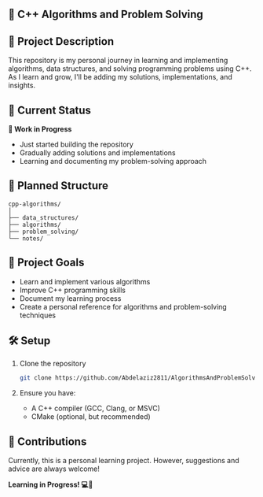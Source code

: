 ## 🧩 C++ Algorithms and Problem Solving

## 📝 Project Description

This repository is my personal journey in learning and implementing algorithms, data structures, and solving programming problems using C++. As I learn and grow, I'll be adding my solutions, implementations, and insights.

## 🚀 Current Status

**🔨 Work in Progress**
- Just started building the repository
- Gradually adding solutions and implementations
- Learning and documenting my problem-solving approach

## 📂 Planned Structure

```
cpp-algorithms/
│
├── data_structures/
├── algorithms/
├── problem_solving/
└── notes/
```

## 🎯 Project Goals

- Learn and implement various algorithms
- Improve C++ programming skills
- Document my learning process
- Create a personal reference for algorithms and problem-solving techniques

## 🛠 Setup

1. Clone the repository
   ```bash
   git clone https://github.com/Abdelaziz2811/AlgorithmsAndProblemSolving.git
   ```

2. Ensure you have:
   - A C++ compiler (GCC, Clang, or MSVC)
   - CMake (optional, but recommended)

## 🤝 Contributions

Currently, this is a personal learning project. However, suggestions and advice are always welcome!

**Learning in Progress! 💻🚀**